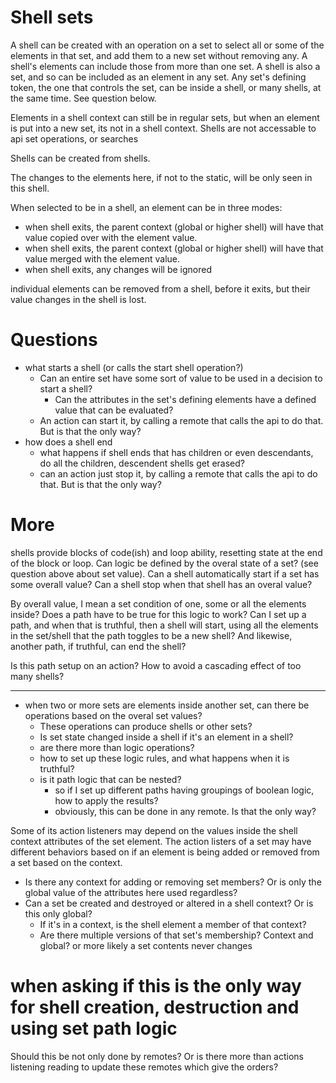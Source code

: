 # Shell sets

A shell can be created with an operation on a set to select all or some of the elements in that set, and add them to a new set without removing any.
A shell's elements can include those from more than one set.
A shell is also a set, and so can be included as an element in any set.
Any set's defining token, the one that controls the set, can be inside a shell, or many shells, at the same time. See question below.

Elements in a shell context can still be in regular sets, but when an element is put into a new set, its not in a shell context.
Shells are not accessable to api set operations, or searches

Shells can be created from shells.

The changes to the elements here, if not to the static, will be only seen in this shell.

When selected to be in a shell, an element can be in three modes:
* when shell exits, the parent context (global or higher shell) will have that value copied over with the element value.
* when shell exits, the parent context (global or higher shell) will have that value merged with the element value.
* when shell exits, any changes will be ignored

individual elements can be removed from a shell, before it exits, but their value changes in the shell is lost.


# Questions

* what starts a shell (or calls the start shell operation?)
  * Can an entire set have some sort of value to be used in a decision to start a shell? 
    * Can the attributes in the set's defining elements have a defined value that can be evaluated?
  * An action can start it, by calling a remote that calls the api to do that. But is that the only way?
* how does a shell end
  * what happens if shell ends that has children or even descendants, do all the children, descendent shells get erased?
  * can an action just stop it, by calling a remote that calls the api to do that. But is that the only way?

# More
shells provide blocks of code(ish) and loop ability, resetting state at the end of the block or loop.
Can logic be defined by the overal state of a set? (see question above about set value).
Can a shell automatically start if a set has some overall value? Can a shell stop when that shell has an overal value?

By overall value, I mean a set condition of one, some or all the elements inside? Does a path have to be true for this logic to work?
Can I set up a path, and when that is truthful, then a shell will start, using all the elements in the set/shell that the path toggles to be a new shell?
And likewise, another path, if truthful, can end the shell?

Is this path setup on an action? How to avoid a cascading effect of too many shells?

----------

* when two or more sets are elements inside another set, can there be operations based on the overal set values?
  * These operations can produce shells or other sets?
  * Is set state changed inside a shell if it's an element in a shell?
  * are there more than logic operations? 
  * how to set up these logic rules, and what happens when it is truthful?
  * is it path logic that can be nested?
    * so if I set up different paths having groupings of boolean logic, how to apply the results?
    * obviously, this can be done in any remote. Is that the only way?

Some of its action listeners may depend on the values inside the shell context attributes of the set element.
The action listers of a set may have different behaviors based on if an element is being added or removed from a set based on the context.
* Is there any context for adding or removing set members? Or is only the global value of the attributes here used regardless?
* Can a set be created and destroyed or altered in a shell context? Or is this only global?
  * If it's in a context, is the shell element a member of that context?
  * Are there multiple versions of that set's membership? Context and global? or more likely a set contents never changes


# when asking if this is the only way for shell creation, destruction and using set path logic

Should this be not only done by remotes? Or is there more than actions listening reading to update these remotes which give the orders?
